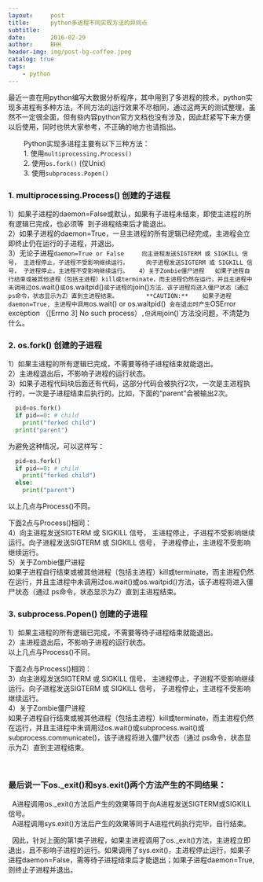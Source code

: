 ```yaml
---
layout:     post
title:      python多进程不同实现方法的异同点
subtitle:   
date:       2016-02-29
author:     BHH
header-img: img/post-bg-coffee.jpeg
catalog: true
tags:
    - python
---
```


最近一直在用python编写大数据分析程序，其中用到了多进程的技术，python实现多进程有多种方法，不同方法的运行效果不尽相同，通过这两天的测试整理，虽然不一定很全面，但有些内容python官方文档也没有涉及，因此赶紧写下来方便以后使用，同时也供大家参考，不正确的地方也请指出。

        Python实现多进程主要有以下三种方法：  
        1. 使用`multiprocessing.Process()`  
        2. 使用`os.fork()` (仅Unix)  
        3. 使用`subprocess.Popen()`

### 1. multiprocessing.Process() 创建的子进程  
 1）如果子进程的daemon=False或默认，如果有子进程未结束，即使主进程的所有逻辑已完成，也必须等  到子进程结束后才能退出。  
 2）如果子进程的daemon=True，一旦主进程的所有逻辑已经完成，主进程会立即终止仍在运行的子进程，并退出。  
 3）无论子进程`daemon=True or False    
   向主进程发送SIGTERM 或 SIGKILL 信号， 主进程停止，子进程不受影响继续运行。    
   向子进程发送SIGTERM 或 SIGKILL 信号， 子进程停止，主进程不受影响继续运行。  
 4）关于Zombie僵尸进程  
   如果子进程自行结束或被其他进程（包括主进程）kill或terminate，而主进程仍然在运行，并且主进程中未调用过`os.wait()`或`os.waitpid()`或子进程的`join()`方法，该子进程将进入僵尸状态（通过 ps命令，状态显示为Z）直到主进程结束。  
    
   **CAUTION:**   
   如果子进程daemon=True, 主进程中调用`os.wait() or os.waitpid()` 会在退出时产生`OSError exception （[Errno 3] No such process）`,但调用`join()`方法没问题，不清楚为什么。


### 2. os.fork() 创建的子进程  
1）如果主进程的所有逻辑已完成，不需要等待子进程结束就能退出。  
2）主进程退出后，不影响子进程的运行状态。  
3）如果子进程代码块后面还有代码，这部分代码会被执行2次，一次是主进程执行的，一次是子进程结束后执行的。比如，下面的“parent”会被输出2次。  
```python
  pid=os.fork()
  if pid==0: # child
    print("forked child")
  print("parent")
```
为避免这种情况，可以这样写：  
```python
  pid=os.fork()
  if pid==0: # child
    print("forked child")
  else:
    print("parent")
```  
以上几点与Process()不同。


  下面2点与Process()相同：   
4）向主进程发送SIGTERM 或 SIGKILL 信号， 主进程停止，子进程不受影响继续运行。向子进程发送SIGTERM 或 SIGKILL 信号， 子进程停止，主进程不受影响继续运行。  
5）关于Zombie僵尸进程  
  如果子进程自行结束或被其他进程（包括主进程）kill或terminate，而主进程仍然在运行，并且主进程中未调用过os.wait()或os.waitpid()方法，该子进程将进入僵尸状态（通过 ps命令，状态显示为Z）直到主进程结束。

### 3. subprocess.Popen() 创建的子进程  
1）如果主进程的所有逻辑已完成，不需要等待子进程结束就能退出。  
2）主进程退出后，不影响子进程的运行状态。  
以上几点与Process()不同。

下面2点与Process()相同：  
3）向主进程发送SIGTERM 或 SIGKILL 信号， 主进程停止，子进程不受影响继续运行。向子进程发送SIGTERM 或 SIGKILL 信号， 子进程停止，主进程不受影响继续运行。  
4）关于Zombie僵尸进程  
  如果子进程自行结束或被其他进程（包括主进程）kill或terminate，而主进程仍然在运行，并且主进程中未调用过os.wait()或subprocess.wait()或subprocess.communicate()，该子进程将进入僵尸状态（通过 ps命令，状态显示为Z）直到主进程结束。

 
### 最后说一下os._exit()和sys.exit()两个方法产生的不同结果：
  A进程调用os._exit()方法后产生的效果等同于向A进程发送SIGTERM或SIGKILL信号。  
  A进程调用sys.exit()方法后产生的效果等同于A进程代码执行完毕，自行结束。

  因此，针对上面的第1类子进程，如果主进程调用了os._exit()方法，主进程立即退出，且不影响子进程的运行。如果调用了sys.exit()，主进程停止运行，如果子进程daemon=False，需等待子进程结束后才能退出；如果子进程daemon=True,则终止子进程并退出。



